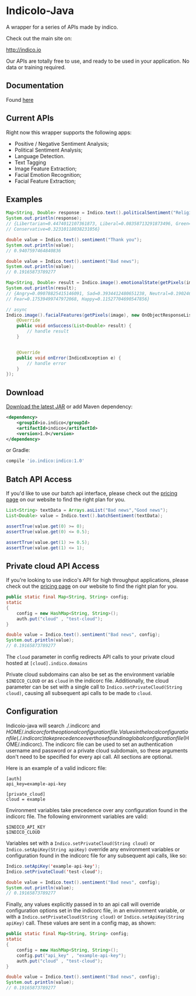 IndicoIo-Java
===============

A wrapper for a series of APIs made by indico.

Check out the main site on:

http://indico.io

Our APIs are totally free to use, and ready to be used in your application. No data or training required.

Documentation
------------
Found [here](http://indico.readme.io/v1.0/docs)

Current APIs
------------

Right now this wrapper supports the following apps:

- Positive / Negative Sentiment Analysis;
- Political Sentiment Analysis;
- Language Detection.
- Text Tagging
- Image Feature Extraction;
- Facial Emotion Recognition;
- Facial Feature Extraction;

Examples
--------
```java
Map<String, Double> response = Indico.text().politicalSentiment("Religion is the opium for people");
System.out.println(response);
// {Libertarian=0.4474012107361873, Liberal=0.08358713291873496, Green=0.14591047596276718,
// Conservative=0.32310118038231056}

double value = Indico.text().sentiment("Thank you");
System.out.println(value);
// 0.9407597464840836

double value = Indico.text().sentiment("Bad news");
System.out.println(value);
// 0.19165873789277

Map<String, Double> result = Indico.image().emotionalState(getPixels(image));
System.out.println(result);
// {Angry=0.09078825415146091, Sad=0.3934412480651238, Neutral=0.19024607709767583, Surprise=0.03485237630053983,
// Fear=0.17539499747972068, Happy=0.11527704690547856}

// async
Indico.image().facialFeatures(getPixels(image), new OnObjectResponseListener<List<Double>>() {
    @Override
    public void onSuccess(List<Double> result) {
        // handle result
    }


    @Override
    public void onError(IndicoException e) {
        // handle error
    }
});
```

Download
--------
[Download the latest JAR][1] or add Maven dependency:
```xml
<dependency>
    <groupId>io.indico</groupId>
    <artifactId>indico</artifactId>
    <version>1.0</version>
</dependency>
```
or Gradle:
```groovy
compile 'io.indico:indico:1.0'
```

[1]: http://repository.sonatype.org/service/local/artifact/maven/redirect?r=central-proxy&g=io.indico&a=indico&v=LATEST

Batch API Access
----------------

If you'd like to use our batch api interface, please check out the [pricing page](https://indico.io/pricing) on our website to find the right plan for you.

```java
List<String> textData = Arrays.asList("Bad news","Good news");
List<Double> value = Indico.text().batchSentiment(textData);

assertTrue(value.get(0) >= 0);
assertTrue(value.get(0) <= 0.5);

assertTrue(value.get(1) >= 0.5);
assertTrue(value.get(1) <= 1);
```

Private cloud API Access
------------------------

If you're looking to use indico's API for high throughput applications, please check out the [pricing page](https://indico.io/pricing) on our website to find the right plan for you.

```java
public static final Map<String, String> config;
static
{
    config = new HashMap<String, String>();
    auth.put("cloud" , "test-cloud");
}

double value = Indico.text().sentiment("Bad news", config);
System.out.println(value);
// 0.19165873789277
```

The `cloud` parameter in config redirects API calls to your private cloud hosted at `[cloud].indico.domains`

Private cloud subdomains can also be set as the environment variable `$INDICO_CLOUD` or as `cloud` in the indicorc file. Additionally, the cloud parameter can be set with a single call to `Indico.setPrivateCloud(String cloud)`, causing all subsequent api calls to be made to `cloud`.

Configuration
------------------------

Indicoio-java will search ./.indicorc and $HOME/.indicorc for the optional configuration file. Values in the local configuration file (./.indicorc) take precedence over those found in a global configuration file ($HOME/.indicorc). The indicorc file can be used to set an authentication username and password or a private cloud subdomain, so these arguments don't need to be specified for every api call. All sections are optional.

Here is an example of a valid indicorc file:


```
[auth]
api_key=example-api-key

[private_cloud]
cloud = example
```

Environment variables take precedence over any configuration found in the indicorc file.
The following environment variables are valid:

```
$INDICO_API_KEY
$INDICO_CLOUD
```

Variables set with a `Indico.setPrivateCloud(String cloud)` or `Indico.setApiKey(String apiKey)` override any environment variables or configuration found in the indicorc file for any subsequent api calls, like so:

```java
Indico.setApiKey('example-api-key');
Indico.setPrivateCloud('test-cloud');

double value = Indico.text().sentiment("Bad news", config);
System.out.println(value);
// 0.19165873789277
```


 Finally, any values explicitly passed in to an api call will override configuration options set in the indicorc file, in an environment variable, or with a `Indico.setPrivateCloud(String cloud)` or `Indico.setApiKey(String apiKey)` call. These values are sent in a config map, as shown:

```java
public static final Map<String, String> config;
static
{
    config = new HashMap<String, String>();
    config.put("api_key" , "example-api-key");
    auth.put("cloud" , "test-cloud");
}

double value = Indico.text().sentiment("Bad news", config);
System.out.println(value);
// 0.19165873789277
```
